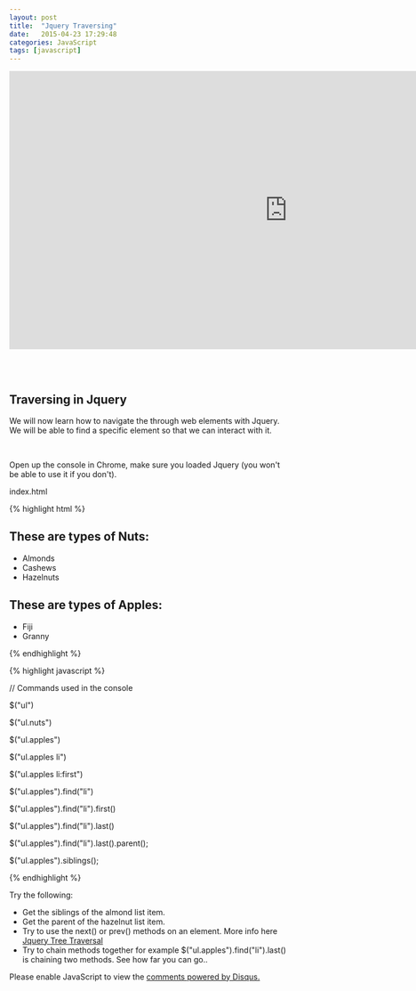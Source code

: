 ```yaml
---
layout: post
title:  "Jquery Traversing"
date:   2015-04-23 17:29:48
categories: JavaScript
tags: [javascript]
---
```


<iframe src="https://player.vimeo.com/video/127943485" width="1000" height="500" frameborder="0" webkitallowfullscreen mozallowfullscreen allowfullscreen></iframe>

<br><br>
<div class="not-on-video">
  <h2>Traversing in Jquery</h2>
  <p>We will now learn how to navigate the through web elements with Jquery.  We will be able to find a specific element so that we can interact with it.</p>
</div>  

<br>


<p>Open up the console in Chrome, make sure you loaded Jquery (you won't be able to use it if you don't).</p>

index.html

{% highlight html %}

<!DOCTYPE html>
<html>
  <head>
    <link rel="stylesheet" type="text/css" href="css/example.css">
  </head>
  <body>
    <div class="container">
      <h2>These are types of Nuts:</h2>
      <ul class="nuts">
        <li>Almonds</li>
        <li>Cashews</li>
        <li>Hazelnuts</li>
      </ul> 
      <h2>These are types of Apples:</h2>
      <ul class="apples">
        <li>Fiji</li>
        <li>Granny</li>
      </ul>
    </div>  
    <script src="scripts/jquery-1.11.3.js"></script>
    <script src="scripts/myscript.js"></script>
  </body>  
</html>

{% endhighlight %}

{% highlight javascript %}

// Commands used in the console

$("ul")

$("ul.nuts")

$("ul.apples")

$("ul.apples li")

$("ul.apples li:first")

$("ul.apples").find("li")

$("ul.apples").find("li").first()

$("ul.apples").find("li").last()

$("ul.apples").find("li").last().parent();

$("ul.apples").siblings();

{% endhighlight %}

<p>Try the following:</p>
<ul>
  <li>Get the siblings of the almond list item.</li>
  <li>Get the parent of the hazelnut list item.</li>
  <li>Try to use the next() or prev() methods on an element.  More info here <a href="https://api.jquery.com/category/traversing/tree-traversal/" target="_blank">Jquery Tree Traversal</a></li>
  <li>Try to chain methods together for example $("ul.apples").find("li").last() is chaining two methods.  See how far you can go..</li>
</ul>  

<div id="disqus_thread"></div>
<script type="text/javascript">
    /* * * CONFIGURATION VARIABLES * * */
    var disqus_shortname = 'devschool';

    /* * * DON'T EDIT BELOW THIS LINE * * */
    (function() {
        var dsq = document.createElement('script'); dsq.type = 'text/javascript'; dsq.async = true;
        dsq.src = '//' + disqus_shortname + '.disqus.com/embed.js';
        (document.getElementsByTagName('head')[0] || document.getElementsByTagName('body')[0]).appendChild(dsq);
    })();
</script>
<noscript>Please enable JavaScript to view the <a href="https://disqus.com/?ref_noscript" rel="nofollow">comments powered by Disqus.</a></noscript>
